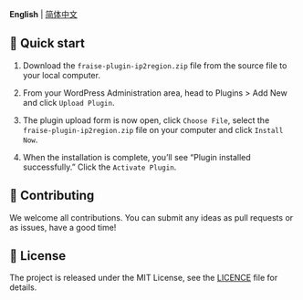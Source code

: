 **English** | [简体中文](README.zh-CN.md)

## 🚀 Quick start

1. Download the `fraise-plugin-ip2region.zip` file from the source file to your local computer.

2. From your WordPress Administration area, head to Plugins > Add New and click `Upload Plugin`.

3. The plugin upload form is now open, click `Choose File`, select the `fraise-plugin-ip2region.zip` file on your computer and click `Install Now`.

4. When the installation is complete, you’ll see “Plugin installed successfully.” Click the `Activate Plugin`.

## 🤝 Contributing

We welcome all contributions. You can submit any ideas as pull requests or as issues, have a good time!

## 📃 License

The project is released under the MIT License, see the [LICENCE](https://github.com/seatonjiang/fraise-plugin-ip2region/blob/main/LICENSE) file for details.
